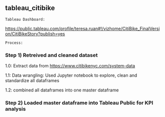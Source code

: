 ## tableau_citibike
```
Tableau Dashboard: 
```
https://public.tableau.com/profile/teresa.ruan#!/vizhome/CitiBike_FinalVersion/CitiBikeStory?publish=yes

```
Process:
```
### Step 1) Retreived and cleaned dataset

1.0: Extract data from https://www.citibikenyc.com/system-data

1.1: Data wrangling:  Used Jupyter notebook to explore, clean and standardize all dataframes

1.2: combined all dataframes into one master dataframe




### Step 2) Loaded master dataframe into Tableau Public for KPI analysis 

